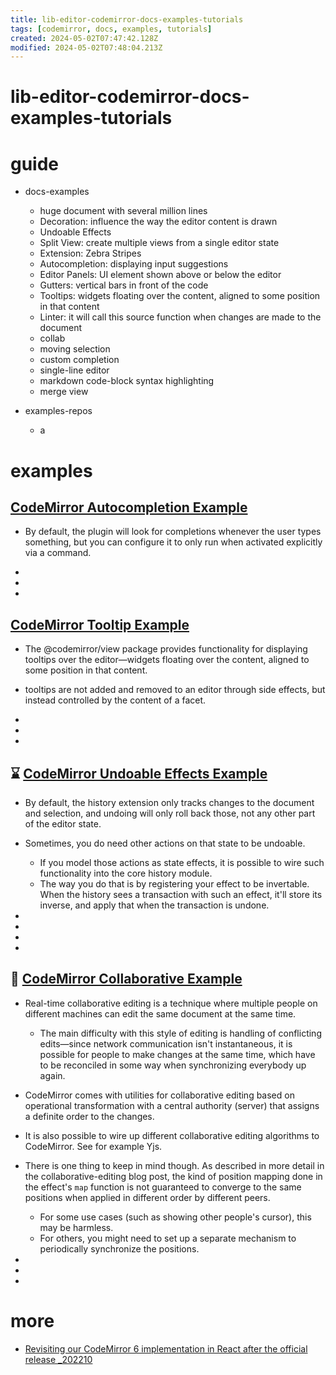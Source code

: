 ```yaml
---
title: lib-editor-codemirror-docs-examples-tutorials
tags: [codemirror, docs, examples, tutorials]
created: 2024-05-02T07:47:42.128Z
modified: 2024-05-02T07:48:04.213Z
---
```


# lib-editor-codemirror-docs-examples-tutorials

# guide

- docs-examples
  - huge document with several million lines
  - Decoration: influence the way the editor content is drawn
  - Undoable Effects
  - Split View: create multiple views from a single editor state
  - Extension: Zebra Stripes
  - Autocompletion: displaying input suggestions
  - Editor Panels: UI element shown above or below the editor
  - Gutters: vertical bars in front of the code
  - Tooltips: widgets floating over the content, aligned to some position in that content
  - Linter: it will call this source function when changes are made to the document
  - collab
  - moving selection
  - custom completion
  - single-line editor
  - markdown code-block syntax highlighting
  - merge view

- examples-repos
  - a
# examples

## [CodeMirror Autocompletion Example](https://codemirror.net/examples/autocompletion/)

- By default, the plugin will look for completions whenever the user types something, but you can configure it to only run when activated explicitly via a command.

- 
- 
- 

## [CodeMirror Tooltip Example](https://codemirror.net/examples/tooltip/)

- The @codemirror/view package provides functionality for displaying tooltips over the editor—widgets floating over the content, aligned to some position in that content.

- tooltips are not added and removed to an editor through side effects, but instead controlled by the content of a facet. 

- 
- 
- 

## ⌛️ [CodeMirror Undoable Effects Example](https://codemirror.net/examples/inverted-effect/)

- By default, the history extension only tracks changes to the document and selection, and undoing will only roll back those, not any other part of the editor state.
- Sometimes, you do need other actions on that state to be undoable. 
  - If you model those actions as state effects, it is possible to wire such functionality into the core history module. 
  - The way you do that is by registering your effect to be invertable. When the history sees a transaction with such an effect, it'll store its inverse, and apply that when the transaction is undone.

- 
- 
- 
- 

## 🔀 [CodeMirror Collaborative Example](https://codemirror.net/examples/collab/)

- Real-time collaborative editing is a technique where multiple people on different machines can edit the same document at the same time.
  - The main difficulty with this style of editing is handling of conflicting edits—since network communication isn't instantaneous, it is possible for people to make changes at the same time, which have to be reconciled in some way when synchronizing everybody up again.
- CodeMirror comes with utilities for collaborative editing based on operational transformation with a central authority (server) that assigns a definite order to the changes. 

- It is also possible to wire up different collaborative editing algorithms to CodeMirror. See for example Yjs.

- There is one thing to keep in mind though. As described in more detail in the collaborative-editing blog post, the kind of position mapping done in the effect's `map` function is not guaranteed to converge to the same positions when applied in different order by different peers. 
  - For some use cases (such as showing other people's cursor), this may be harmless. 
  - For others, you might need to set up a separate mechanism to periodically synchronize the positions.

- 
- 
- 

# more
- [Revisiting our CodeMirror 6 implementation in React after the official release _202210](https://codiga.io/blog/revisiting-codemirror-6-react-implementation/)
